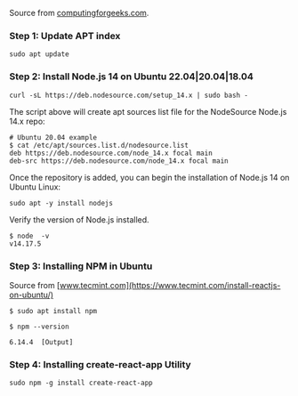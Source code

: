 Source from [computingforgeeks.com](https://computingforgeeks.com/install-node-js-14-on-ubuntu-debian-linux/).

### Step 1: Update APT index

```
sudo apt update
```

### Step 2: Install Node.js 14 on Ubuntu 22.04|20.04|18.04

```
curl -sL https://deb.nodesource.com/setup_14.x | sudo bash -
```

The script above will create apt sources list file for the NodeSource Node.js 14.x repo:

```
# Ubuntu 20.04 example
$ cat /etc/apt/sources.list.d/nodesource.list
deb https://deb.nodesource.com/node_14.x focal main
deb-src https://deb.nodesource.com/node_14.x focal main
```

Once the repository is added, you can begin the installation of Node.js 14 on Ubuntu Linux:

```
sudo apt -y install nodejs
```

Verify the version of Node.js installed.

```
$ node  -v
v14.17.5
```

### Step 3: Installing NPM in Ubuntu

Source from [www.tecmint.com](https://www.tecmint.com/install-reactjs-on-ubuntu/)
```
$ sudo apt install npm
```

```
$ npm --version

6.14.4  [Output]

```

### Step 4: Installing create-react-app Utility

```
sudo npm -g install create-react-app
```














